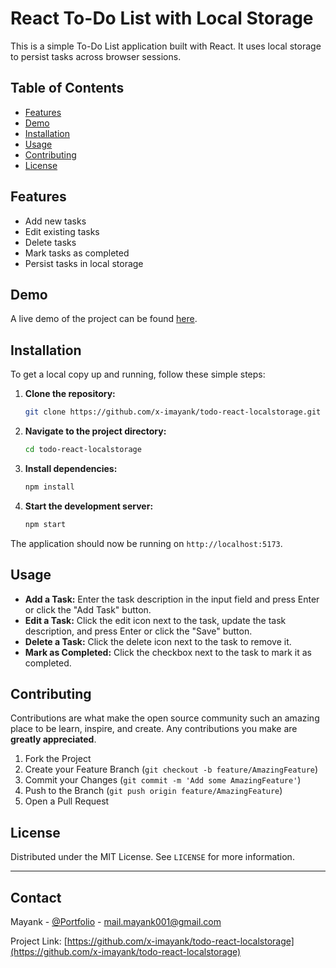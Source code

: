 # React To-Do List with Local Storage

This is a simple To-Do List application built with React. It uses local storage to persist tasks across browser sessions.

## Table of Contents
- [Features](#features)
- [Demo](#demo)
- [Installation](#installation)
- [Usage](#usage)
- [Contributing](#contributing)
- [License](#license)

## Features
- Add new tasks
- Edit existing tasks
- Delete tasks
- Mark tasks as completed
- Persist tasks in local storage

## Demo
A live demo of the project can be found [here](#).

## Installation
To get a local copy up and running, follow these simple steps:

1. **Clone the repository:**
    ```bash
    git clone https://github.com/x-imayank/todo-react-localstorage.git
    ```
2. **Navigate to the project directory:**
    ```bash
    cd todo-react-localstorage
    ```
3. **Install dependencies:**
    ```bash
    npm install
    ```
4. **Start the development server:**
    ```bash
    npm start
    ```

The application should now be running on `http://localhost:5173`.

## Usage
- **Add a Task:** Enter the task description in the input field and press Enter or click the "Add Task" button.
- **Edit a Task:** Click the edit icon next to the task, update the task description, and press Enter or click the "Save" button.
- **Delete a Task:** Click the delete icon next to the task to remove it.
- **Mark as Completed:** Click the checkbox next to the task to mark it as completed.

## Contributing
Contributions are what make the open source community such an amazing place to be learn, inspire, and create. Any contributions you make are **greatly appreciated**.

1. Fork the Project
2. Create your Feature Branch (`git checkout -b feature/AmazingFeature`)
3. Commit your Changes (`git commit -m 'Add some AmazingFeature'`)
4. Push to the Branch (`git push origin feature/AmazingFeature`)
5. Open a Pull Request

## License
Distributed under the MIT License. See `LICENSE` for more information.

---

## Contact
Mayank - [@Portfolio](https://im-mayank.netlify.app) - mail.mayank001@gmail.com

Project Link: [https://github.com/x-imayank/todo-react-localstorage](https://github.com/x-imayank/todo-react-localstorage)
